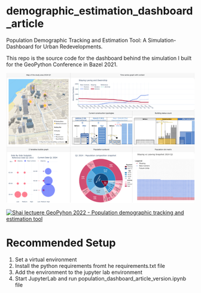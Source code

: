 # demographic_estimation_dashboard_article
Population Demographic Tracking and Estimation Tool: A Simulation-Dashboard for Urban Redevelopments.

This repo is the source code for the dashboard behind the simulation I built for the GeoPython Conference in Bazel 2021.

![Dashboard overview](https://raw.githubusercontent.com/Shai2u/demographic_estimation_dashboard_article/main/assets/graphics/dahboard_overview.png)

[![Shai lectuere GeoPyhon 2022 - Population demographic tracking and estimation tool
](https://img.youtube.com/vi/Wq4660hsJPM/sddefault.jpg)](https://www.youtube.com/watch?v=Wq4660hsJPM)

# Recommended Setup
1. Set a virtual environment
2. Install the python requirements fromt he requirements.txt file
3. Add the environment to the jupyter lab environment
4. Start JupyterLab and run population_dashboard_article_version.ipynb file
